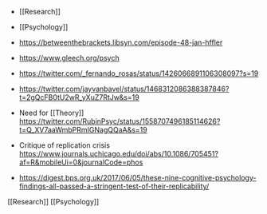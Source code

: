 - [[Research]]
- [[Psychology]]

- https://betweenthebrackets.libsyn.com/episode-48-jan-hffler
- https://www.gleech.org/psych

- https://twitter.com/_fernando_rosas/status/1426066891106308097?s=19

- https://twitter.com/jayvanbavel/status/1468312086388387846?t=2gQcFB0tU2wR_yXuZ7RtJw&s=19

- Need for [[Theory]] https://twitter.com/RubinPsyc/status/1558707496185114626?t=Q_XV7aaWmbPRmIGNagQQaA&s=19

- Critique of replication crisis https://www.journals.uchicago.edu/doi/abs/10.1086/705451?af=R&mobileUi=0&journalCode=phos

- https://digest.bps.org.uk/2017/06/05/these-nine-cognitive-psychology-findings-all-passed-a-stringent-test-of-their-replicability/

[[Research]] [[Psychology]]

